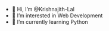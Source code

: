 - 👋 Hi, I’m @Krishnajith-Lal
- 👀 I’m interested in Web Development
- 🌱 I’m currently learning Python
<!---
- 💞️ I’m looking to collaborate on ...
- 📫 How to reach me ...
Krishnajith-Lal/Krishnajith-Lal is a ✨ special ✨ repository because its `README.md` (this file) appears on your GitHub profile.
You can click the Preview link to take a look at your changes.
--->
